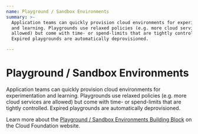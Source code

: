 ```yaml
---
name: Playground / Sandbox Environments
summary: >-
  Application teams can quickly provision cloud environments for experimentation
  and learning. Playgrounds use relaxed policies (e.g. more cloud services are
  allowed) but come with time- or spend-limits that are tightly controlled.
  Expired playgrounds are automatically deprovisioned.

---
```


# Playground / Sandbox Environments

Application teams can quickly provision cloud environments for experimentation and learning. Playgrounds use relaxed policies (e.g. more cloud services are allowed) but come with time- or spend-limits that are tightly controlled. Expired playgrounds are automatically deprovisioned.

Learn more about the [Playground / Sandbox Environments Building Block](https://cloudfoundation.org/maturity-model/tenant-management/playground-sandbox-environments.html) on the Cloud Foundation website.

